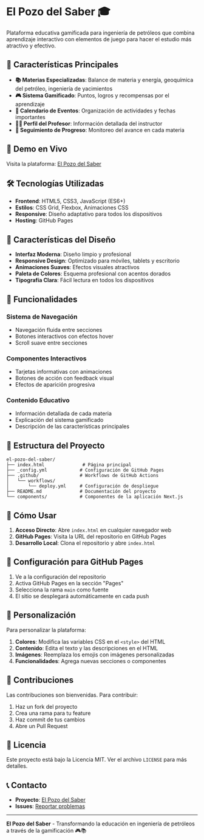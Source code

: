 # El Pozo del Saber 🎓

Plataforma educativa gamificada para ingeniería de petróleos que combina aprendizaje interactivo con elementos de juego para hacer el estudio más atractivo y efectivo.

## 🌟 Características Principales

- **📚 Materias Especializadas**: Balance de materia y energía, geoquímica del petróleo, ingeniería de yacimientos
- **🎮 Sistema Gamificado**: Puntos, logros y recompensas por el aprendizaje
- **📅 Calendario de Eventos**: Organización de actividades y fechas importantes
- **👨‍🏫 Perfil del Profesor**: Información detallada del instructor
- **🎯 Seguimiento de Progreso**: Monitoreo del avance en cada materia

## 🚀 Demo en Vivo

Visita la plataforma: [El Pozo del Saber](https://[tu-usuario].github.io/el-pozo-del-saber)

## 🛠️ Tecnologías Utilizadas

- **Frontend**: HTML5, CSS3, JavaScript (ES6+)
- **Estilos**: CSS Grid, Flexbox, Animaciones CSS
- **Responsive**: Diseño adaptativo para todos los dispositivos
- **Hosting**: GitHub Pages

## 📱 Características del Diseño

- **Interfaz Moderna**: Diseño limpio y profesional
- **Responsive Design**: Optimizado para móviles, tablets y escritorio
- **Animaciones Suaves**: Efectos visuales atractivos
- **Paleta de Colores**: Esquema profesional con acentos dorados
- **Tipografía Clara**: Fácil lectura en todos los dispositivos

## 🎯 Funcionalidades

### Sistema de Navegación
- Navegación fluida entre secciones
- Botones interactivos con efectos hover
- Scroll suave entre secciones

### Componentes Interactivos
- Tarjetas informativas con animaciones
- Botones de acción con feedback visual
- Efectos de aparición progresiva

### Contenido Educativo
- Información detallada de cada materia
- Explicación del sistema gamificado
- Descripción de las características principales

## 📁 Estructura del Proyecto

```
el-pozo-del-saber/
├── index.html              # Página principal
├── _config.yml            # Configuración de GitHub Pages
├── .github/               # Workflows de GitHub Actions
│   └── workflows/
│       └── deploy.yml     # Configuración de despliegue
├── README.md              # Documentación del proyecto
└── components/            # Componentes de la aplicación Next.js
```

## 🚀 Cómo Usar

1. **Acceso Directo**: Abre `index.html` en cualquier navegador web
2. **GitHub Pages**: Visita la URL del repositorio en GitHub Pages
3. **Desarrollo Local**: Clona el repositorio y abre `index.html`

## 🔧 Configuración para GitHub Pages

1. Ve a la configuración del repositorio
2. Activa GitHub Pages en la sección "Pages"
3. Selecciona la rama `main` como fuente
4. El sitio se desplegará automáticamente en cada push

## 📝 Personalización

Para personalizar la plataforma:

1. **Colores**: Modifica las variables CSS en el `<style>` del HTML
2. **Contenido**: Edita el texto y las descripciones en el HTML
3. **Imágenes**: Reemplaza los emojis con imágenes personalizadas
4. **Funcionalidades**: Agrega nuevas secciones o componentes

## 🤝 Contribuciones

Las contribuciones son bienvenidas. Para contribuir:

1. Haz un fork del proyecto
2. Crea una rama para tu feature
3. Haz commit de tus cambios
4. Abre un Pull Request

## 📄 Licencia

Este proyecto está bajo la Licencia MIT. Ver el archivo `LICENSE` para más detalles.

## 📞 Contacto

- **Proyecto**: [El Pozo del Saber](https://github.com/[tu-usuario]/el-pozo-del-saber)
- **Issues**: [Reportar problemas](https://github.com/[tu-usuario]/el-pozo-del-saber/issues)

---

**El Pozo del Saber** - Transformando la educación en ingeniería de petróleos a través de la gamificación 🎮📚
